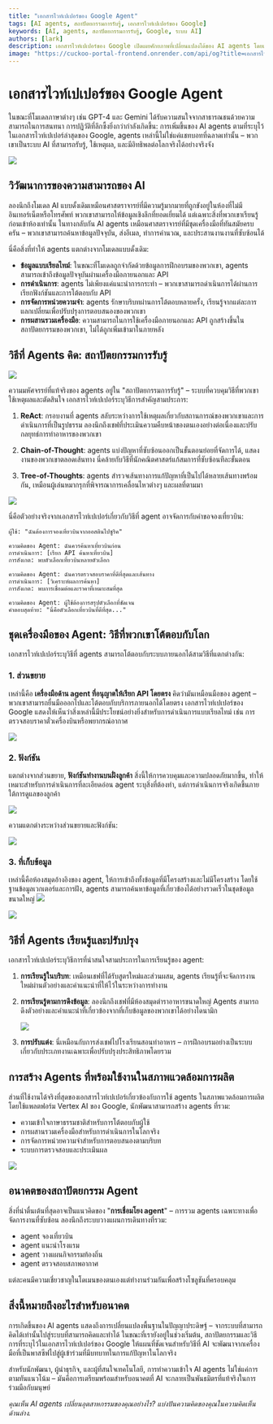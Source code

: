 ```yaml
---
title: "เอกสารไวท์เปเปอร์ของ Google Agent"
tags: [AI agents, สถาปัตยกรรมการรับรู้, เอกสารไวท์เปเปอร์ของ Google]
keywords: [AI, agents, สถาปัตยกรรมการรับรู้, Google, ระบบ AI]
authors: [lark]
description: เอกสารไวท์เปเปอร์ของ Google เปิดเผยศักยภาพที่เปลี่ยนแปลงได้ของ AI agents โดยแสดงความสามารถในการรับรู้, เหตุผล, และมีอิทธิพลต่อโลกจริง ค้นพบว่า agents เหล่านี้แตกต่างจากโมเดล AI แบบดั้งเดิมอย่างไรผ่านการเข้าถึงข้อมูลแบบเรียลไทม์, ความสามารถในการดำเนินการ, และการผสานรวมเครื่องมือ
image: "https://cuckoo-portal-frontend.onrender.com/api/og?title=เอกสารไวท์เปเปอร์ของ%20Google%20Agent"
---
```


# เอกสารไวท์เปเปอร์ของ Google Agent

ในขณะที่โมเดลภาษาต่างๆ เช่น GPT-4 และ Gemini ได้รับความสนใจจากสาธารณชนด้วยความสามารถในการสนทนา การปฏิวัติที่ลึกซึ้งยิ่งกว่ากำลังเกิดขึ้น: การเพิ่มขึ้นของ AI agents ตามที่ระบุไว้ในเอกสารไวท์เปเปอร์ล่าสุดของ Google, agents เหล่านี้ไม่ใช่แค่แชทบอทที่ฉลาดเท่านั้น – พวกเขาเป็นระบบ AI ที่สามารถรับรู้, ใช้เหตุผล, และมีอิทธิพลต่อโลกจริงได้อย่างจริงจัง

![](https://cuckoo-portal-frontend.onrender.com/api/og?title=เอกสารไวท์เปเปอร์ของ%20Google%20Agent)

## วิวัฒนาการของความสามารถของ AI

ลองนึกถึงโมเดล AI แบบดั้งเดิมเหมือนศาสตราจารย์ที่มีความรู้มากมายที่ถูกขังอยู่ในห้องที่ไม่มีอินเทอร์เน็ตหรือโทรศัพท์ พวกเขาสามารถให้ข้อมูลเชิงลึกที่ยอดเยี่ยมได้ แต่เฉพาะสิ่งที่พวกเขาเรียนรู้ก่อนเข้าห้องเท่านั้น ในทางกลับกัน AI agents เหมือนศาสตราจารย์ที่มีชุดเครื่องมือที่ทันสมัยครบครัน – พวกเขาสามารถค้นหาข้อมูลปัจจุบัน, ส่งอีเมล, ทำการคำนวณ, และประสานงานงานที่ซับซ้อนได้

นี่คือสิ่งที่ทำให้ agents แตกต่างจากโมเดลแบบดั้งเดิม:

- **ข้อมูลแบบเรียลไทม์**: ในขณะที่โมเดลถูกจำกัดด้วยข้อมูลการฝึกอบรมของพวกเขา, agents สามารถเข้าถึงข้อมูลปัจจุบันผ่านเครื่องมือภายนอกและ API
- **การดำเนินการ**: agents ไม่เพียงแค่แนะนำการกระทำ – พวกเขาสามารถดำเนินการได้ผ่านการเรียกฟังก์ชันและการโต้ตอบกับ API
- **การจัดการหน่วยความจำ**: agents รักษาบริบทผ่านการโต้ตอบหลายครั้ง, เรียนรู้จากแต่ละการแลกเปลี่ยนเพื่อปรับปรุงการตอบสนองของพวกเขา
- **การผสานรวมเครื่องมือ**: ความสามารถในการใช้เครื่องมือภายนอกและ API ถูกสร้างขึ้นในสถาปัตยกรรมของพวกเขา, ไม่ได้ถูกเพิ่มเข้ามาในภายหลัง

## วิธีที่ Agents คิด: สถาปัตยกรรมการรับรู้

![](https://cuckoo-network.b-cdn.net/google-agent-1-arch.webp)

ความมหัศจรรย์ที่แท้จริงของ agents อยู่ใน "สถาปัตยกรรมการรับรู้" – ระบบที่ควบคุมวิธีที่พวกเขาใช้เหตุผลและตัดสินใจ เอกสารไวท์เปเปอร์ระบุวิธีการสำคัญสามประการ:

1. **ReAct**: กรอบงานที่ agents สลับระหว่างการใช้เหตุผลเกี่ยวกับสถานการณ์ของพวกเขาและการดำเนินการที่เป็นรูปธรรม ลองนึกถึงเชฟที่ประเมินความคืบหน้าของตนเองอย่างต่อเนื่องและปรับกลยุทธ์การทำอาหารของพวกเขา

2. **Chain-of-Thought**: agents แบ่งปัญหาที่ซับซ้อนออกเป็นขั้นตอนย่อยที่จัดการได้, แสดงงานของพวกเขาตลอดเส้นทาง นี่คล้ายกับวิธีที่นักคณิตศาสตร์แก้สมการที่ซับซ้อนทีละขั้นตอน

3. **Tree-of-Thoughts**: agents สำรวจเส้นทางการแก้ปัญหาที่เป็นไปได้หลายเส้นทางพร้อมกัน, เหมือนผู้เล่นหมากรุกที่พิจารณาการเคลื่อนไหวต่างๆ และผลที่ตามมา

![](https://cuckoo-network.b-cdn.net/google-agent-2-reasoning-in-the-orchestration-layer.webp)

นี่คือตัวอย่างจริงจากเอกสารไวท์เปเปอร์เกี่ยวกับวิธีที่ agent อาจจัดการกับคำขอจองเที่ยวบิน:

```
ผู้ใช้: "ฉันต้องการจองเที่ยวบินจากออสตินไปซูริค"

ความคิดของ Agent: ฉันควรค้นหาเที่ยวบินก่อน
การดำเนินการ: [เรียก API ค้นหาเที่ยวบิน]
การสังเกต: พบตัวเลือกเที่ยวบินหลายตัวเลือก

ความคิดของ Agent: ฉันควรตรวจสอบราคาที่ดีที่สุดและเส้นทาง
การดำเนินการ: [วิเคราะห์ผลการค้นหา]
การสังเกต: พบการเชื่อมต่อและราคาที่เหมาะสมที่สุด

ความคิดของ Agent: ผู้ใช้ต้องการสรุปตัวเลือกที่ชัดเจน
คำตอบสุดท้าย: "นี่คือตัวเลือกเที่ยวบินที่ดีที่สุด..."
```

## ชุดเครื่องมือของ Agent: วิธีที่พวกเขาโต้ตอบกับโลก

เอกสารไวท์เปเปอร์ระบุวิธีที่ agents สามารถโต้ตอบกับระบบภายนอกได้สามวิธีที่แตกต่างกัน:

### 1. ส่วนขยาย

เหล่านี้คือ **เครื่องมือด้าน agent ที่อนุญาตให้เรียก API โดยตรง** คิดว่ามันเหมือนมือของ agent – พวกเขาสามารถยื่นมือออกไปและโต้ตอบกับบริการภายนอกได้โดยตรง เอกสารไวท์เปเปอร์ของ Google แสดงให้เห็นว่าสิ่งเหล่านี้มีประโยชน์อย่างยิ่งสำหรับการดำเนินการแบบเรียลไทม์ เช่น การตรวจสอบราคาตั๋วเครื่องบินหรือพยากรณ์อากาศ

![](https://cuckoo-network.b-cdn.net/google-agent-3-extension.webp)

### 2. ฟังก์ชัน
แตกต่างจากส่วนขยาย, **ฟังก์ชันทำงานบนฝั่งลูกค้า** สิ่งนี้ให้การควบคุมและความปลอดภัยมากขึ้น, ทำให้เหมาะสำหรับการดำเนินการที่ละเอียดอ่อน agent ระบุสิ่งที่ต้องทำ, แต่การดำเนินการจริงเกิดขึ้นภายใต้การดูแลของลูกค้า

![](https://cuckoo-network.b-cdn.net/google-agent-8-function.webp)

ความแตกต่างระหว่างส่วนขยายและฟังก์ชัน:

![](https://cuckoo-network.b-cdn.net/google-agent-9-diff-extensions-functions.webp)

### 3. ที่เก็บข้อมูล

เหล่านี้คือห้องสมุดอ้างอิงของ agent, ให้การเข้าถึงทั้งข้อมูลที่มีโครงสร้างและไม่มีโครงสร้าง โดยใช้ฐานข้อมูลเวกเตอร์และการฝัง, agents สามารถค้นหาข้อมูลที่เกี่ยวข้องได้อย่างรวดเร็วในชุดข้อมูลขนาดใหญ่
![](https://cuckoo-network.b-cdn.net/google-agent-4-data-store.webp)

![](https://cuckoo-network.b-cdn.net/google-agent-5-data-store-details.webp)

## วิธีที่ Agents เรียนรู้และปรับปรุง

เอกสารไวท์เปเปอร์ระบุวิธีการที่น่าสนใจสามประการในการเรียนรู้ของ agent:

1. **การเรียนรู้ในบริบท**: เหมือนเชฟที่ได้รับสูตรใหม่และส่วนผสม, agents เรียนรู้ที่จะจัดการงานใหม่ผ่านตัวอย่างและคำแนะนำที่ให้ไว้ในระหว่างการทำงาน

2. **การเรียนรู้ตามการดึงข้อมูล**: ลองนึกถึงเชฟที่มีห้องสมุดตำราอาหารขนาดใหญ่ Agents สามารถดึงตัวอย่างและคำแนะนำที่เกี่ยวข้องจากที่เก็บข้อมูลของพวกเขาได้อย่างไดนามิก

   ![](https://cuckoo-network.b-cdn.net/google-agent-6-rag-workflow.webp)

3. **การปรับแต่ง**: นี่เหมือนกับการส่งเชฟไปโรงเรียนสอนทำอาหาร – การฝึกอบรมอย่างเป็นระบบเกี่ยวกับประเภทงานเฉพาะเพื่อปรับปรุงประสิทธิภาพโดยรวม

## การสร้าง Agents ที่พร้อมใช้งานในสภาพแวดล้อมการผลิต

ส่วนที่ใช้งานได้จริงที่สุดของเอกสารไวท์เปเปอร์เกี่ยวข้องกับการใช้ agents ในสภาพแวดล้อมการผลิต โดยใช้แพลตฟอร์ม Vertex AI ของ Google, นักพัฒนาสามารถสร้าง agents ที่รวม:

- ความเข้าใจภาษาธรรมชาติสำหรับการโต้ตอบกับผู้ใช้
- การผสานรวมเครื่องมือสำหรับการดำเนินการในโลกจริง
- การจัดการหน่วยความจำสำหรับการตอบสนองตามบริบท
- ระบบการตรวจสอบและประเมินผล

![](https://cuckoo-network.b-cdn.net/google-agent-7-e2e-built-with-vertex.webp)

## อนาคตของสถาปัตยกรรม Agent

สิ่งที่น่าตื่นเต้นที่สุดอาจเป็นแนวคิดของ "**การเชื่อมโยง agent**" – การรวม agents เฉพาะทางเพื่อจัดการงานที่ซับซ้อน ลองนึกถึงระบบวางแผนการเดินทางที่รวม:

- agent จองเที่ยวบิน
- agent แนะนำโรงแรม
- agent วางแผนกิจกรรมท้องถิ่น
- agent ตรวจสอบสภาพอากาศ

แต่ละคนมีความเชี่ยวชาญในโดเมนของตนเองแต่ทำงานร่วมกันเพื่อสร้างโซลูชันที่ครอบคลุม

## สิ่งนี้หมายถึงอะไรสำหรับอนาคต

การเกิดขึ้นของ AI agents แสดงถึงการเปลี่ยนแปลงพื้นฐานในปัญญาประดิษฐ์ – จากระบบที่สามารถคิดได้เท่านั้นไปสู่ระบบที่สามารถคิดและทำได้ ในขณะที่เรายังอยู่ในช่วงเริ่มต้น, สถาปัตยกรรมและวิธีการที่ระบุไว้ในเอกสารไวท์เปเปอร์ของ Google ให้แผนที่ชัดเจนสำหรับวิธีที่ AI จะพัฒนาจากเครื่องมือที่เป็นพาสซีฟไปสู่ผู้เข้าร่วมที่มีบทบาทในการแก้ปัญหาในโลกจริง

สำหรับนักพัฒนา, ผู้นำธุรกิจ, และผู้ที่สนใจเทคโนโลยี, การทำความเข้าใจ AI agents ไม่ใช่แค่การตามทันแนวโน้ม – มันคือการเตรียมพร้อมสำหรับอนาคตที่ AI จะกลายเป็นพันธมิตรที่แท้จริงในการร่วมมือกับมนุษย์

*คุณเห็น AI agents เปลี่ยนอุตสาหกรรมของคุณอย่างไร? แบ่งปันความคิดของคุณในความคิดเห็นด้านล่าง.*
